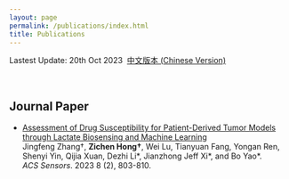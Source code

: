 ```yaml
---
layout: page
permalink: /publications/index.html
title: Publications
---
```


Lastest Update: 20th Oct 2023&nbsp;  [中文版本 (Chinese Version)](https://HgZnCH3.github.io/file/publications-zh/)

<br>

## Journal Paper

- [Assessment of Drug Susceptibility for Patient-Derived Tumor Models through Lactate Biosensing and Machine Learning](https://www.researchgate.net/publication/368509753_Assessment_of_Drug_Susceptibility_for_Patient-Derived_Tumor_Models_through_Lactate_Biosensing_and_Machine_Learning)<br>Jingfeng Zhang†, **Zichen Hong†**, Wei Lu, Tianyuan Fang, Yongan Ren, Shenyi Yin, Qijia Xuan, Dezhi Li*, Jianzhong Jeff Xi*, and Bo Yao*. <br>*ACS Sensors*. 2023 8 (2), 803-810.

